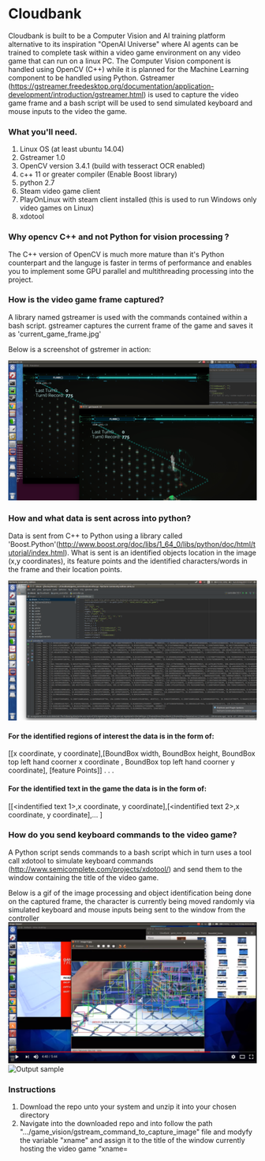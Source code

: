# Cloudbank
Cloudbank is built to be a Computer Vision and AI training platform alternative to its inspiration "OpenAI Universe" where AI agents can be trained to complete task within a video game environment on any video game that can run on a linux PC. The Computer Vision component is handled using OpenCV (C++) while it is planned for the Machine Learning component to be handled using Python. Gstreamer (https://gstreamer.freedesktop.org/documentation/application-development/introduction/gstreamer.html) is used to capture the video game frame and a bash script will be used to send simulated keyboard and mouse inputs to the video the game.

### What you'll need.
1. Linux OS (at least ubuntu 14.04)
2. Gstreamer 1.0
3. OpenCV version 3.4.1 (build with tesseract OCR enabled)
4. c++ 11 or greater compiler (Enable Boost library)
5. python 2.7
6. Steam video game client
7. PlayOnLinux with steam client installed (this is used to run Windows only video games on Linux) 
7. xdotool

### Why opencv C++ and not Python for vision processing ?
The C++ version of OpenCV is much more mature than it's Python counterpart and the languge is faster in terms of performance and enables you to implement some GPU parallel and multithreading processing into the project.

### How is the video game frame captured?
A library named gstreamer is used with the commands contained within a bash script. gstreamer captures the current frame of the game and saves it as 'current_game_frame.jpg' 

Below is a screenshot of gstremer in action:

![alt text](https://github.com/SHEUN1/Cloudbank/blob/master/README_IMAGES/Screenshot%20from%202017-08-20%2015:36:49.png)

### How and what data is sent across into python?
Data is sent from C++ to Python using a library called 'Boost.Python'(http://www.boost.org/doc/libs/1_64_0/libs/python/doc/html/tutorial/index.html). What is sent is an identified objects location in the image (x,y coordinates), its feature points and the identified characters/words in the frame and their location points.

![alt text](https://github.com/SHEUN1/Cloudbank/blob/master/README_IMAGES/Screenshot%20from%202017-08-20%2017:27:25.png)

#### For the identified regions of interest the data is in the form of:
[[x coordinate, y coordinate],[BoundBox width, BoundBox height, BoundBox top left hand coorner x coordinate , BoundBox top left hand coorner y coordinate], [feature Points]]
.
.
.
#### For the identified text in the game the data is in the form of:
[[<indentified text 1>,x coordinate, y coordinate],[<indentified text 2>,x coordinate, y coordinate],... ]


### How do you send keyboard commands to the video game?
A Python script sends commands to a bash script which in turn uses a tool call xdotool to simulate keyboard commands  (http://www.semicomplete.com/projects/xdotool/) and send them to the window containing the title of the video game. 

Below is a gif of the image processing and object identification being done on the captured frame, the character is currently being moved randomly via simulated keyboard and mouse inputs being sent to the window from the controller
[![IMAGE ALT TEXT HERE](https://github.com/SHEUN1/Cloudbank/blob/master/README_IMAGES/projectCloudbankMirrorsEdge.png)](https://www.youtube.com/watch?v=NiK4M-DMZ9U "IMAGE ALT TEXT HERE")
 ![Output sample](https://github.com/SHEUN1/Cloudbank/blob/master/README_IMAGES/BoundedBox.gif)

### Instructions
1. Download the repo unto your system and unzip it into your chosen directory
2. Navigate into the downloaded repo and  into follow the path ".../game_vision/gstream_command_to_capture_image" file and modyfy the variable "xname" and assign it to the title of the window currently hosting the video game “xname=<title of window hosting the video game>”  
3. Modify the line "location=/home/sheun/Cloudbank/game_vision/current_game_frame.jpg" absolute path to one that reflects your system.
4. Navigate ".../Cloudbank/game_controller/send_control_cmds_to_game" file and modyfy the variable "ID" and assign it to the title of the window currently hosting the video game “ID=<title of window 	hosting the video game>”. Within this file modify the xdotool key cmds to replicate that of your game. 
5. Go to ".../Cloudbank/game_controller/controller_random.py" and and modyfy the variable "game_window_title" and assign it to the title of the window currently hosting the video game “game_window_title=<title of window hosting the video game>”. Within this file modify the xdotool key cmds to replicate that of your game. 
6. Start your video game. 
7. Run the python script which will build and run the platform. Once built this should activate gstremer and should start reciveing data and sending keyboard inputs into the game. 


### Source file location for image processing and sending keyboard strokes to the videogame
1. The “game_vision” folder contains the code needed to analyse the game currently being played, frame-by-frame, using OpenCV C++. The ‘game_controller’ directory contains the files needed to control the video game
2. The C++ source files are located in the "Cloudbank/game_vision/src/" directory and the Python file is lacated in the "Cloudbank/game_controller/"directory. 


### Keep in mind 
1. For this to work no other window on your screen should contain the same name as the video game you are playing otherwise the mouse and keyboard inputs would jump between screens. 

2. To avoid problems with gstreamer please set your game screen resolution to no more than 1024x768

### Curious about development environment?
1. The IDE’s used during development were 'Eclipes C++' and 'Pycharm' community edition. You can set the Eclipes workspace by simply setting it project folder.
      


